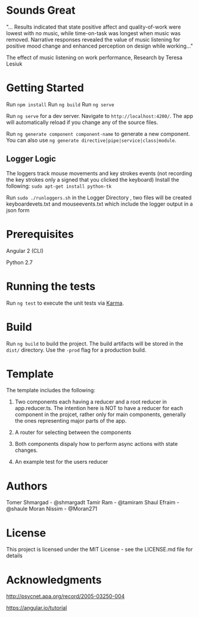 # Sounds Great

"… Results indicated that state positive affect and quality-of-work were lowest with no music, while time-on-task was longest when music was removed. Narrative responses revealed the value of music listening for positive mood change and enhanced perception on design while working..."​

The effect of music listening on work performance, Research by Teresa Lesiuk 

# Getting Started

Run `npm install`
Run `ng build`
Run `ng serve`

Run `ng serve` for a dev server. Navigate to `http://localhost:4200/`. The app will automatically reload if you change any of the source files.


Run `ng generate component component-name` to generate a new component. You can also use `ng generate directive|pipe|service|class|module`.

## Logger Logic

The loggers track mouse movements and key strokes events (not recording the key strokes only a signed that you clicked the keyboard)
Install the following: `sudo apt-get install python-tk`

Run `sudo ./runloggers.sh` in the Logger Directory , two files will be created keyboardevets.txt and mouseevents.txt
which include the logger output in a json form


# Prerequisites

Angular 2 (CLI) 

Python 2.7

# Running the tests


Run `ng test` to execute the unit tests via [Karma](https://karma-runner.github.io).

# Build

Run `ng build` to build the project. The build artifacts will be stored in the `dist/` directory. Use the `-prod` flag for a production build.

# Template

The template includes the following:


1. Two components each having a reducer and a root reducer in app.reducer.ts. The intention here is NOT to have a reducer for each component in the projcet, rather only for main components, generally the ones representing major parts of the app. 

2. A router for selecting between the components

3. Both components dispaly how to perform async actions with state changes.

4. An example test for the users reducer

# Authors

Tomer Shmargad - @shmargadt
Tamir Ram - @tamiram
Shaul Efraim - @shaule
Moran Nissim - @Moran271

# License

This project is licensed under the MIT License - see the LICENSE.md file for details

# Acknowledgments
http://psycnet.apa.org/record/2005-03250-004

https://angular.io/tutorial

